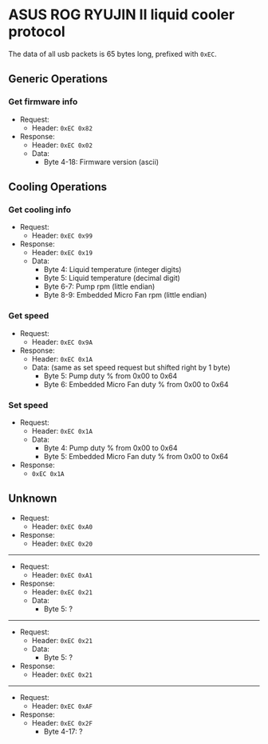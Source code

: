 # ASUS ROG RYUJIN II liquid cooler protocol

The data of all usb packets is 65 bytes long, prefixed with `0xEC`.


## Generic Operations

### Get firmware info

- Request:
    - Header: `0xEC 0x82`
- Response:
    - Header: `0xEC 0x02`
    - Data:
        - Byte 4-18: Firmware version (ascii)


## Cooling Operations

### Get cooling info

- Request:
    - Header: `0xEC 0x99`
- Response:
    - Header: `0xEC 0x19`
    - Data:
        - Byte 4: Liquid temperature (integer digits)
        - Byte 5: Liquid temperature (decimal digit)
        - Byte 6-7: Pump rpm (little endian)
        - Byte 8-9: Embedded Micro Fan rpm (little endian)

### Get speed

- Request:
    - Header: `0xEC 0x9A`
- Response:
    - Header: `0xEC 0x1A`
    - Data: (same as set speed request but shifted right by 1 byte)
        - Byte 5: Pump duty % from 0x00 to 0x64
        - Byte 6: Embedded Micro Fan duty % from 0x00 to 0x64

### Set speed

- Request:
    - Header: `0xEC 0x1A`
    - Data:
        - Byte 4: Pump duty % from 0x00 to 0x64
        - Byte 5: Embedded Micro Fan duty % from 0x00 to 0x64
- Response:
    - `0xEC 0x1A`

## Unknown

- Request:
    - Header: `0xEC 0xA0`
- Response:
    - Header: `0xEC 0x20`

---
- Request:
    - Header: `0xEC 0xA1`
- Response:
    - Header: `0xEC 0x21`
    - Data:
        - Byte 5: ?

---
- Request:
    - Header: `0xEC 0x21`
    - Data:
        - Byte 5: ?
- Response:
    - Header: `0xEC 0x21`

---
- Request:
    - Header: `0xEC 0xAF`
- Response:
    - Header: `0xEC 0x2F`
        - Byte 4-17: ?
